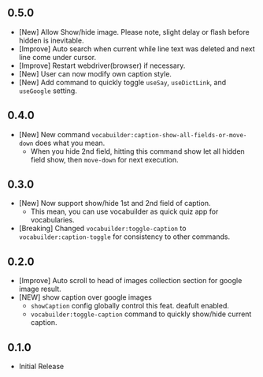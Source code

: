 ## 0.5.0
- [New] Allow Show/hide image. Please note, slight delay or flash before hidden is inevitable.
- [Improve] Auto search when current while line text was deleted and next line come under cursor.
- [Improve] Restart webdriver(browser) if necessary.
- [New] User can now modify own caption style.
- [New] Add command to quickly toggle `useSay`, `useDictLink`, and `useGoogle` setting.

## 0.4.0
- [New] New command `vocabuilder:caption-show-all-fields-or-move-down` does what you mean.
  - When you hide 2nd field, hitting this command show let all hidden field show, then `move-down` for next execution.
## 0.3.0
- [New] Now support show/hide 1st and 2nd field of caption.
  - This mean, you can use vocabuilder as quick quiz app for vocabularies.
- [Breaking] Changed `vocabuilder:toggle-caption` to `vocabuilder:caption-toggle` for consistency to other commands.
## 0.2.0
- [Improve] Auto scroll to head of images collection section for google image result.
- [NEW] show caption over google images
  - `showCaption` config globally control this feat. deafult enabled.
  - `vocabuilder:toggle-caption` command to quickly show/hide current caption.
## 0.1.0
- Initial Release
